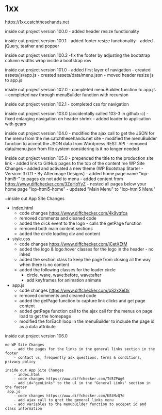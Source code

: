 # 1xx

https://1xx.catchthesehands.net

inside out project version 100.0
	- added header resize functionality
	
inside out project version 100.1
	- added footer resize functionality
	- added jQuery, teather and popper
	
inside out project version 100.2
	-fix the footer by adjusting the bootstrap column widths wrap inside a bootstrap row
	
inside out project version 101.0
	- added first layer of navigation
	- created assets/js/app.js
	- created assets/data/menu.json
	- moved header resize js to app.js 
	
inside out project version 102.0
    - completed menuBuilder function to app.js
	- completed nav through menuBuilder function with recursion
	
inside out project version 102.1
	- completed css for navigation 
	
inside out project version 103.0 (accidentally called 103-3 in github :c)
    - fixed enlarging navigation on header shrink
	- added loader to application with gears
	
inside out project version 104.0
	-  modified the ajax call to get the JSON for the menu from the me.catchthesehands.net site
	- modified the menuBuilder function to accept the JSON data from Wordpress REST API
	- removed data/menu.json from file system considering is it no longer needed
	
inside out project version 105.0
	- prepended the title to the production site link
	- added link to GitHub pages to the top of the content me WP Site Changes
	- added and activated a new theme (WP Bootstrap Starter - Version: 3.0.11 - By Afterimage Designs)
	- added home page name "iop-html5-" to pages do not add to menu
	- added content from https://www.diffchecker.com/3ZeHoYyZ
	- nested all pages below your home page "iop-html5-home"
	- updated "Main Menu" to "iop-html5 Menu"
	
~inside out App Site Changes

 - index.html
      - code changes https://www.diffchecker.com/4k9vqfca
      - removed comments and cleaned code
      - added the click event to the logo - calls the getPage function
      - removed both main content sections
      - added the circle loading div and content
 - style.css
      - code changes https://www.diffchecker.com/jCetXEtM
      - added the logo & logo:hover classes for the logo in the header - no inked
      - added the section class to keep the page from closing all the way when there is no content
      - added the following classes for the loader circle 
           - circle, wave, wave:before, wave:after
           - add keyframes for animation animate
 - app.js
      - code changes https://www.diffchecker.com/qS2xXeDk
      - removed comments and cleaned code
      - added the getPage function to capture link clicks and get page content
      - added getPage function call to the ajax call for the menus on page load to get the homepage
      - modified the forEach loop in the menuBuilder to include the page id as a data attribute
	
inside out project version 106.0

 	me WP Site Changes
 		- add the pages for the links in the general links section in the footer
    	- contact us, frequently ask questions, terms & conditions, privacy policy
 
 	inside out App Site Changes
		- index.html
      	- code changes https://www.diffchecker.com/Td5ZPWg6
      	- add id="genLinks" to the ul in the "General Links" section in the footer
 	 app.js
      	- code changes https://www.diffchecker.com/KBtMvQ7d
      	- add ajax call to gret the general links menu
      	- add variables to the menubuilder function to accepet id and class information 